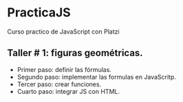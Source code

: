 # PracticaJS
Curso practico de JavaScript con Platzi

## Taller # 1: figuras geométricas.

- Primer paso: definir las fórmulas.
- Segundo paso: implementar las formulas en JavaScritp.
- Tercer paso: crear funciones.
- Cuarto paso: integrar JS con HTML.
